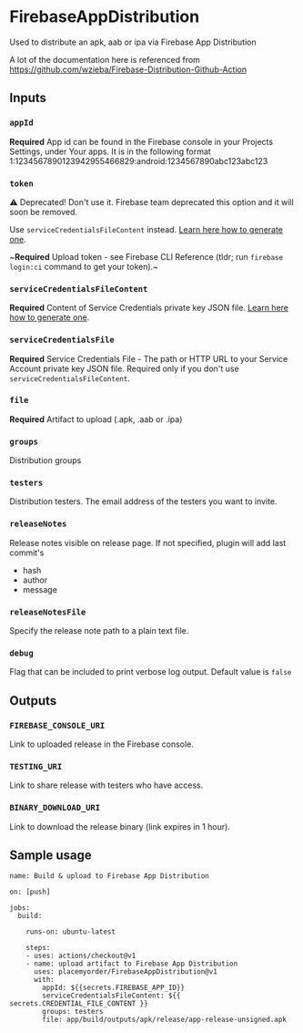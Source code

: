 # FirebaseAppDistribution
Used to distribute an apk, aab or ipa via Firebase App Distribution

A lot of the documentation here is referenced from https://github.com/wzieba/Firebase-Distribution-Github-Action

## Inputs

### `appId`

**Required** App id can be found in the Firebase console in your Projects Settings, under Your apps. It is in the following format 1:1234567890123942955466829:android:1234567890abc123abc123

### `token`

⚠️ Deprecated! Don't use it. Firebase team deprecated this option and it will soon be removed.

Use `serviceCredentialsFileContent` instead. [Learn here how to generate one](https://github.com/wzieba/Firebase-Distribution-Github-Action/wiki/FIREBASE_TOKEN-migration).

~**Required** Upload token - see Firebase CLI Reference (tldr; run `firebase login:ci` command to get your token).~

### `serviceCredentialsFileContent`
**Required** Content of Service Credentials private key JSON file. [Learn here how to generate one](https://github.com/wzieba/Firebase-Distribution-Github-Action/wiki/FIREBASE_TOKEN-migration).

### `serviceCredentialsFile`

**Required** Service Credentials File - The path or HTTP URL to your Service Account private key JSON file.
Required only if you don't use `serviceCredentialsFileContent`.

### `file`

**Required** Artifact to upload (.apk, .aab or .ipa)

### `groups`

Distribution groups

### `testers`

Distribution testers. The email address of the testers you want to invite.

### `releaseNotes`

Release notes visible on release page. If not specified, plugin will add last commit's
 - hash
 - author
 - message
 
### `releaseNotesFile`

Specify the release note path to a plain text file.

### `debug`

Flag that can be included to print verbose log output. Default value is `false`

## Outputs

### `FIREBASE_CONSOLE_URI`

Link to uploaded release in the Firebase console.

### `TESTING_URI`

Link to share release with testers who have access.

### `BINARY_DOWNLOAD_URI`

Link to download the release binary (link expires in 1 hour).

## Sample usage

```
name: Build & upload to Firebase App Distribution 

on: [push]

jobs:
  build:

    runs-on: ubuntu-latest

    steps:
    - uses: actions/checkout@v1
    - name: upload artifact to Firebase App Distribution
      uses: placemyorder/FirebaseAppDistribution@v1
      with:
        appId: ${{secrets.FIREBASE_APP_ID}}
        serviceCredentialsFileContent: ${{ secrets.CREDENTIAL_FILE_CONTENT }}
        groups: testers
        file: app/build/outputs/apk/release/app-release-unsigned.apk
```
